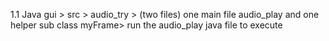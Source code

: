  1.1 Java gui > src > audio_try > (two files) one main file audio_play and one helper sub class myFrame> run the audio_play java file to execute

